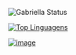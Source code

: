 ![Gabriella Status](https://github-readme-stats.vercel.app/api?username=gabriella0811&show_icons=true&theme=dracula)







[![Top Linguagens](https://github-readme-stats.vercel.app/api/top-langs/?username=gabriella0811&layout=compact&show_icons=true&theme=dracula)](https://github.com/gabriella0811/github-readme-stats)




[![image](https://user-images.githubusercontent.com/56557766/179812764-cb16bbaf-67d0-47c6-9ecb-155579e9f636.png)](https://www.linkedin.com/in/gabriella-dos-reis-da-trindade-50929b12a/)

